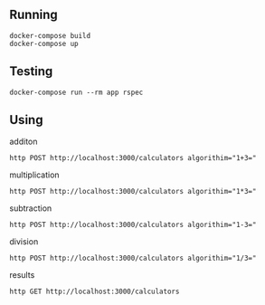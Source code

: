 ## Running

```
docker-compose build
docker-compose up
```

## Testing

```
docker-compose run --rm app rspec
```

## Using

additon
```
http POST http://localhost:3000/calculators algorithim="1+3="
```
multiplication
```
http POST http://localhost:3000/calculators algorithim="1*3="
```
subtraction
```
http POST http://localhost:3000/calculators algorithim="1-3="
````

division
```
http POST http://localhost:3000/calculators algorithim="1/3="
```

results
```
http GET http://localhost:3000/calculators
```

